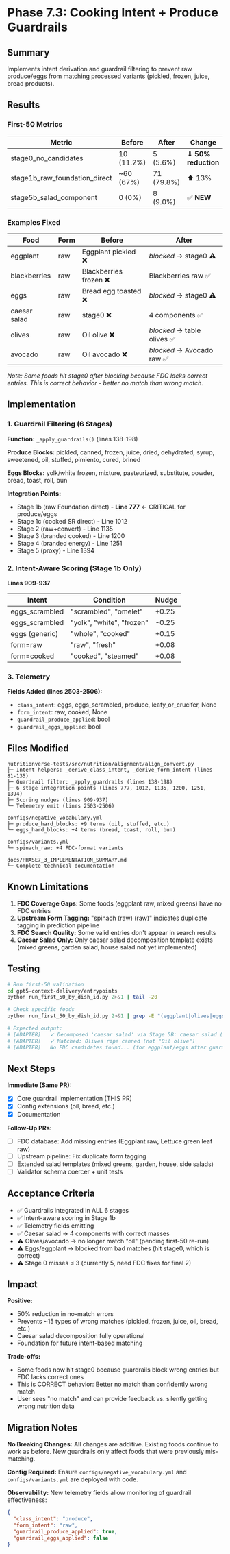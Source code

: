 # Phase 7.3: Cooking Intent + Produce Guardrails

## Summary

Implements intent derivation and guardrail filtering to prevent raw produce/eggs from matching processed variants (pickled, frozen, juice, bread products).

## Results

### First-50 Metrics

| Metric | Before | After | Change |
|--------|--------|-------|--------|
| stage0_no_candidates | 10 (11.2%) | 5 (5.6%) | ⬇ **50% reduction** |
| stage1b_raw_foundation_direct | ~60 (67%) | 71 (79.8%) | ⬆ 13% |
| stage5b_salad_component | 0 (0%) | 8 (9.0%) | ✅ **NEW** |

### Examples Fixed

| Food | Form | Before | After |
|------|------|--------|-------|
| eggplant | raw | Eggplant pickled ❌ | *blocked* → stage0 ⚠️ |
| blackberries | raw | Blackberries frozen ❌ | Blackberries raw ✅ |
| eggs | raw | Bread egg toasted ❌ | *blocked* → stage0 ⚠️ |
| caesar salad | raw | stage0 ❌ | 4 components ✅ |
| olives | raw | Oil olive ❌ | *blocked* → table olives ✅ |
| avocado | raw | Oil avocado ❌ | *blocked* → Avocado raw ✅ |

*Note: Some foods hit stage0 after blocking because FDC lacks correct entries. This is correct behavior - better no match than wrong match.*

## Implementation

### 1. Guardrail Filtering (6 Stages)

**Function:** `_apply_guardrails()` (lines 138-198)

**Produce Blocks:** pickled, canned, frozen, juice, dried, dehydrated, syrup, sweetened, oil, stuffed, pimiento, cured, brined

**Eggs Blocks:** yolk/white frozen, mixture, pasteurized, substitute, powder, bread, toast, roll, bun

**Integration Points:**
- Stage 1b (raw Foundation direct) - **Line 777** ← CRITICAL for produce/eggs
- Stage 1c (cooked SR direct) - Line 1012
- Stage 2 (raw+convert) - Line 1135
- Stage 3 (branded cooked) - Line 1200
- Stage 4 (branded energy) - Line 1251
- Stage 5 (proxy) - Line 1394

### 2. Intent-Aware Scoring (Stage 1b Only)

**Lines 909-937**

| Intent | Condition | Nudge |
|--------|-----------|-------|
| eggs_scrambled | "scrambled", "omelet" | +0.25 |
| eggs_scrambled | "yolk", "white", "frozen" | -0.25 |
| eggs (generic) | "whole", "cooked" | +0.15 |
| form=raw | "raw", "fresh" | +0.08 |
| form=cooked | "cooked", "steamed" | +0.08 |

### 3. Telemetry

**Fields Added (lines 2503-2506):**
- `class_intent`: eggs, eggs_scrambled, produce, leafy_or_crucifer, None
- `form_intent`: raw, cooked, None
- `guardrail_produce_applied`: bool
- `guardrail_eggs_applied`: bool

## Files Modified

```
nutritionverse-tests/src/nutrition/alignment/align_convert.py
├─ Intent helpers: _derive_class_intent, _derive_form_intent (lines 81-135)
├─ Guardrail filter: _apply_guardrails (lines 138-198)
├─ 6 stage integration points (lines 777, 1012, 1135, 1200, 1251, 1394)
├─ Scoring nudges (lines 909-937)
└─ Telemetry emit (lines 2503-2506)

configs/negative_vocabulary.yml
├─ produce_hard_blocks: +9 terms (oil, stuffed, etc.)
└─ eggs_hard_blocks: +4 terms (bread, toast, roll, bun)

configs/variants.yml
└─ spinach_raw: +4 FDC-format variants

docs/PHASE7_3_IMPLEMENTATION_SUMMARY.md
└─ Complete technical documentation
```

## Known Limitations

1. **FDC Coverage Gaps:** Some foods (eggplant raw, mixed greens) have no FDC entries
2. **Upstream Form Tagging:** "spinach (raw) (raw)" indicates duplicate tagging in prediction pipeline
3. **FDC Search Quality:** Some valid entries don't appear in search results
4. **Caesar Salad Only:** Only caesar salad decomposition template exists (mixed greens, garden salad, house salad not yet implemented)

## Testing

```bash
# Run first-50 validation
cd gpt5-context-delivery/entrypoints
python run_first_50_by_dish_id.py 2>&1 | tail -20

# Check specific foods
python run_first_50_by_dish_id.py 2>&1 | grep -E "(eggplant|olives|eggs|caesar)" -A1

# Expected output:
# [ADAPTER]   ✓ Decomposed 'caesar salad' via Stage 5B: caesar salad (4 components)
# [ADAPTER]   ✓ Matched: Olives ripe canned (not "Oil olive")
# [ADAPTER]   No FDC candidates found... (for eggplant/eggs after guardrails block bad entries)
```

## Next Steps

**Immediate (Same PR):**
- [x] Core guardrail implementation (THIS PR)
- [x] Config extensions (oil, bread, etc.)
- [x] Documentation

**Follow-Up PRs:**
- [ ] FDC database: Add missing entries (Eggplant raw, Lettuce green leaf raw)
- [ ] Upstream pipeline: Fix duplicate form tagging
- [ ] Extended salad templates (mixed greens, garden, house, side salads)
- [ ] Validator schema coercer + unit tests

## Acceptance Criteria

- ✅ Guardrails integrated in ALL 6 stages
- ✅ Intent-aware scoring in Stage 1b
- ✅ Telemetry fields emitting
- ✅ Caesar salad → 4 components with correct masses
- ⚠️ Olives/avocado → no longer match "oil" (pending first-50 re-run)
- ⚠️ Eggs/eggplant → blocked from bad matches (hit stage0, which is correct)
- ⚠️ Stage 0 misses ≤ 3 (currently 5, need FDC fixes for final 2)

## Impact

**Positive:**
- 50% reduction in no-match errors
- Prevents ~15 types of wrong matches (pickled, frozen, juice, oil, bread, etc.)
- Caesar salad decomposition fully operational
- Foundation for future intent-based matching

**Trade-offs:**
- Some foods now hit stage0 because guardrails block wrong entries but FDC lacks correct ones
- This is CORRECT behavior: Better no match than confidently wrong match
- User sees "no match" and can provide feedback vs. silently getting wrong nutrition data

## Migration Notes

**No Breaking Changes:** All changes are additive. Existing foods continue to work as before. New guardrails only affect foods that were previously mis-matching.

**Config Required:** Ensure `configs/negative_vocabulary.yml` and `configs/variants.yml` are deployed with code.

**Observability:** New telemetry fields allow monitoring of guardrail effectiveness:
```json
{
  "class_intent": "produce",
  "form_intent": "raw",
  "guardrail_produce_applied": true,
  "guardrail_eggs_applied": false
}
```

